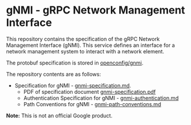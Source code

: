 # gNMI - gRPC Network Management Interface

This repository contains the specification of the gRPC Network Management 
Interface (gNMI). This service defines an interface
for a network management system to interact with a network element.

The protobuf specification is stored in 
[openconfig/gnmi](https://github.com/openconfig/gnmi/tree/master/proto/gnmi).

The repository contents are as follows:
 * Specification for gNMI - [gnmi-specification.md](gnmi-specification.md).
   * PDF of specification document
     [gnmi-specification.pdf](gnmi-specification.pdf)
   * Authentication Specification for gNMI - [gnmi-authentication.md](gnmi-authentication.md)
   * Path Conventions for gNMI - [gnmi-path-conventions.md](gnmi-path-conventions.md)

**Note:** This is not an official Google product.
